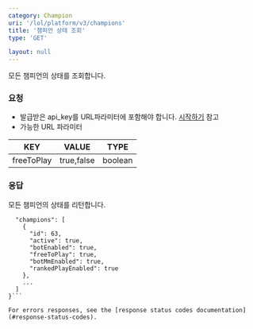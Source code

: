 ```yaml
---
category: Champion
uri: '/lol/platform/v3/champions'
title: '챔피언 상태 조회'
type: 'GET'

layout: null
---
```

모든 챔피언의 상태를 조회합니다.

### 요청  

* 발급받은 api_key를 URL파라미터에 포함해야 합니다.
[시작하기](#/getting-started) 참고
* 가능한 URL 파라미터  

|KEY|VALUE|TYPE|
|---|---|---|
|freeToPlay|true,false|boolean|

### 응답

모든 챔피언의 상태를 리턴합니다.

```{
  "champions": [
    {
      "id": 63,
      "active": true,
      "botEnabled": true,
      "freeToPlay": true,
      "botMmEnabled": true,
      "rankedPlayEnabled": true
    },
    ...
  ]
}```

For errors responses, see the [response status codes documentation](#response-status-codes).